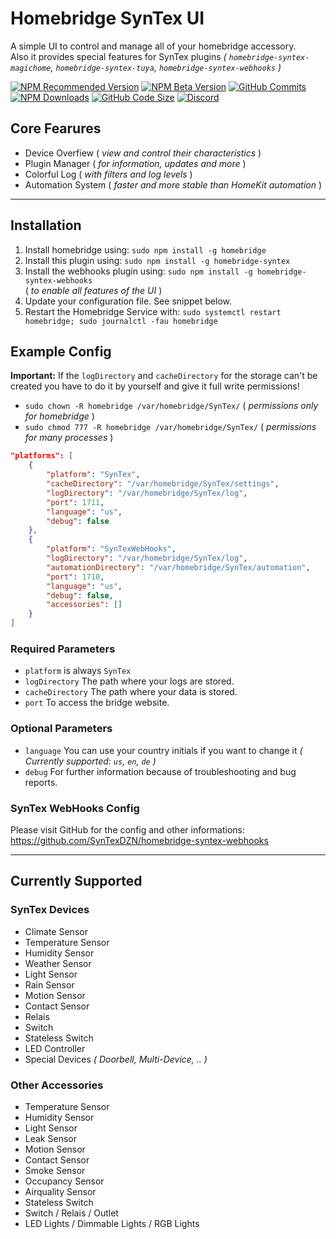 # Homebridge SynTex UI
A simple UI to control and manage all of your homebridge accessory.<br>
Also it provides special features for SynTex plugins *( `homebridge-syntex-magichome`, `homebridge-syntex-tuya`, `homebridge-syntex-webhooks` )*

[![NPM Recommended Version](https://img.shields.io/npm/v/homebridge-syntex?label=release&color=brightgreen)](https://www.npmjs.com/package/homebridge-syntex)
[![NPM Beta Version](https://img.shields.io/npm/v/homebridge-syntex/beta?color=orange&label=beta)](https://www.npmjs.com/package/homebridge-syntex)
[![GitHub Commits](https://badgen.net/github/commits/SynTexDZN/homebridge-syntex?color=yellow)](https://github.com/SynTexDZN/homebridge-syntex/commits)
[![NPM Downloads](https://badgen.net/npm/dt/homebridge-syntex?color=purple)](https://www.npmjs.com/package/homebridge-syntex)
[![GitHub Code Size](https://img.shields.io/github/languages/code-size/SynTexDZN/homebridge-syntex?color=0af)](https://github.com/SynTexDZN/homebridge-syntex)
[![Discord](https://img.shields.io/discord/442095224953634828?color=728ED5&label=discord)](https://discord.gg/XUqghtw4DE)

## Core Fearures
- Device Overfiew ( *view and control their characteristics* )
- Plugin Manager ( *for information, updates and more* )
- Colorful Log ( *with filters and log levels* )
- Automation System ( *faster and more stable than HomeKit automation* )


---


## Installation
1. Install homebridge using: `sudo npm install -g homebridge`
2. Install this plugin using: `sudo npm install -g homebridge-syntex`
3. Install the webhooks plugin using: `sudo npm install -g homebridge-syntex-webhooks`<br>
( *to enable all features of the UI* )
4. Update your configuration file. See snippet below.
5. Restart the Homebridge Service with: `sudo systemctl restart homebridge; sudo journalctl -fau homebridge`


## Example Config
**Important:** If the `logDirectory` and `cacheDirectory` for the storage can't be created you have to do it by yourself and give it full write permissions!
- `sudo chown -R homebridge /var/homebridge/SynTex/` ( *permissions only for homebridge* )
- `sudo chmod 777 -R homebridge /var/homebridge/SynTex/` ( *permissions for many processes* )

```json
"platforms": [
    {
        "platform": "SynTex",
        "cacheDirectory": "/var/homebridge/SynTex/settings",
        "logDirectory": "/var/homebridge/SynTex/log",
        "port": 1711,
        "language": "us",
        "debug": false
    },
    {
        "platform": "SynTexWebHooks",
        "logDirectory": "/var/homebridge/SynTex/log",
        "automationDirectory": "/var/homebridge/SynTex/automation",
        "port": 1710,
        "language": "us",
        "debug": false,
        "accessories": []
    }
]
```

### Required Parameters
- `platform` is always `SynTex`
- `logDirectory` The path where your logs are stored.
- `cacheDirectory` The path where your data is stored.
- `port` To access the bridge website.

### Optional Parameters
- `language` You can use your country initials if you want to change it *( Currently supported: `us`, `en`, `de` )*
- `debug` For further information because of troubleshooting and bug reports.

### SynTex WebHooks Config
Please visit GitHub for the config and other informations:<br>
https://github.com/SynTexDZN/homebridge-syntex-webhooks


---


## Currently Supported

### SynTex Devices
- Climate Sensor
- Temperature Sensor
- Humidity Sensor
- Weather Sensor
- Light Sensor
- Rain Sensor
- Motion Sensor
- Contact Sensor
- Relais
- Switch
- Stateless Switch
- LED Controller
- Special Devices *( Doorbell, Multi-Device, .. )*

### Other Accessories
- Temperature Sensor
- Humidity Sensor
- Light Sensor
- Leak Sensor
- Motion Sensor
- Contact Sensor
- Smoke Sensor
- Occupancy Sensor
- Airquality Sensor
- Stateless Switch
- Switch / Relais / Outlet
- LED Lights / Dimmable Lights / RGB Lights